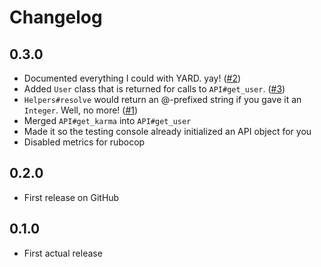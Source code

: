 # Changelog

## 0.3.0
* Documented everything I could with YARD. yay! ([#2](https://github.com/unleashy/cwsrb/issues/2))
* Added `User` class that is returned for calls to `API#get_user`. ([#3](https://github.com/unleashy/cwsrb/issues/3))
* `Helpers#resolve` would return an @-prefixed string if you gave it an `Integer`. Well, no more! ([#1](https://github.com/unleashy/cwsrb/issues/1))
* Merged `API#get_karma` into `API#get_user`
* Made it so the testing console already initialized an API object for you
* Disabled metrics for rubocop

## 0.2.0
* First release on GitHub

## 0.1.0
* First actual release
